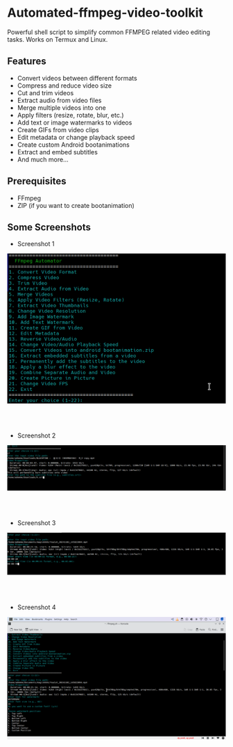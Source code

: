# Automated-ffmpeg-video-toolkit
Powerful shell script to simplify common FFMPEG related video editing tasks. 
Works on Termux and Linux.

## Features
- Convert videos between different formats
- Compress and reduce video size
- Cut and trim videos
- Extract audio from video files
- Merge multiple videos into one
- Apply filters (resize, rotate, blur, etc.)
- Add text or image watermarks to videos
- Create GIFs from video clips
- Edit metadata or change playback speed
- Create custom Android bootanimations
- Extract and embed subtitles
- And much more...
 ## Prerequisites

- FFmpeg
- ZIP (if you want to create bootanimation)

## Some Screenshots

- Screenshot 1

![screenshot1](screenshots/image1.png)


<br><br>

- Screenshot 2

![screenshot2](screenshots/image.png)

<br><br>

- Screenshot 3

![screenshot3](screenshots/image3.png)

<br><br>

- Screenshot 4

![screenshot4](screenshots/image4.png)


